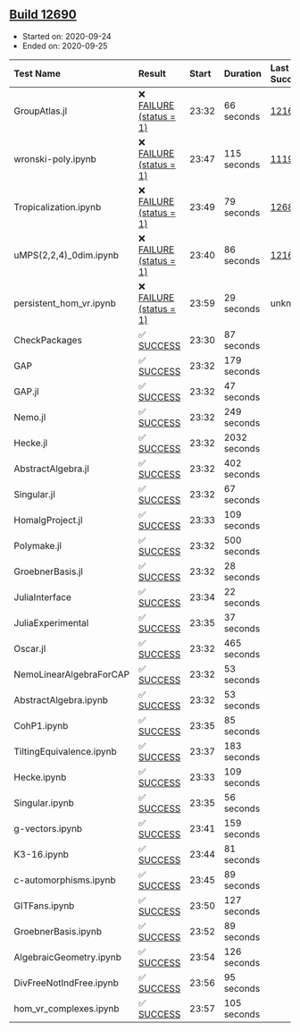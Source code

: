 ## [Build 12690](https://oscarci.mathematik.uni-kl.de/job/oscar/12690/)

* Started on: 2020-09-24
* Ended on: 2020-09-25

| Test Name    | Result | Start | Duration | Last Success | First Failure |
|:-------------|:-------|:------|:---------|:-------------|:--------------|
| GroupAtlas.jl | ❌ [FAILURE (status = 1)](https://oscarci.mathematik.uni-kl.de/job/oscar/12690/artifact/logs/build-12690/GroupAtlas.jl.log) | 23:32 | 66 seconds | [12167](https://oscarci.mathematik.uni-kl.de/job/oscar/12167/) | [12168](https://oscarci.mathematik.uni-kl.de/job/oscar/12168/) |
| wronski-poly.ipynb | ❌ [FAILURE (status = 1)](https://oscarci.mathematik.uni-kl.de/job/oscar/12690/artifact/logs/build-12690/wronski-poly.ipynb.log) | 23:47 | 115 seconds | [11192](https://oscarci.mathematik.uni-kl.de/job/oscar/11192/) | [11193](https://oscarci.mathematik.uni-kl.de/job/oscar/11193/) |
| Tropicalization.ipynb | ❌ [FAILURE (status = 1)](https://oscarci.mathematik.uni-kl.de/job/oscar/12690/artifact/logs/build-12690/Tropicalization.ipynb.log) | 23:49 | 79 seconds | [12689](https://oscarci.mathematik.uni-kl.de/job/oscar/12689/) | [12690](https://oscarci.mathematik.uni-kl.de/job/oscar/12690/) |
| uMPS(2,2,4)_0dim.ipynb | ❌ [FAILURE (status = 1)](https://oscarci.mathematik.uni-kl.de/job/oscar/12690/artifact/logs/build-12690/uMPS-2-2-4-_0dim.ipynb.log) | 23:40 | 86 seconds | [12167](https://oscarci.mathematik.uni-kl.de/job/oscar/12167/) | [12168](https://oscarci.mathematik.uni-kl.de/job/oscar/12168/) |
| persistent_hom_vr.ipynb | ❌ [FAILURE (status = 1)](https://oscarci.mathematik.uni-kl.de/job/oscar/12690/artifact/logs/build-12690/persistent_hom_vr.ipynb.log) | 23:59 | 29 seconds | unknown | unknown |
| CheckPackages | ✅ [SUCCESS](https://oscarci.mathematik.uni-kl.de/job/oscar/12690/artifact/logs/build-12690/CheckPackages.log) | 23:30 | 87 seconds |  |  |
| GAP | ✅ [SUCCESS](https://oscarci.mathematik.uni-kl.de/job/oscar/12690/artifact/logs/build-12690/GAP.log) | 23:32 | 179 seconds |  |  |
| GAP.jl | ✅ [SUCCESS](https://oscarci.mathematik.uni-kl.de/job/oscar/12690/artifact/logs/build-12690/GAP.jl.log) | 23:32 | 47 seconds |  |  |
| Nemo.jl | ✅ [SUCCESS](https://oscarci.mathematik.uni-kl.de/job/oscar/12690/artifact/logs/build-12690/Nemo.jl.log) | 23:32 | 249 seconds |  |  |
| Hecke.jl | ✅ [SUCCESS](https://oscarci.mathematik.uni-kl.de/job/oscar/12690/artifact/logs/build-12690/Hecke.jl.log) | 23:32 | 2032 seconds |  |  |
| AbstractAlgebra.jl | ✅ [SUCCESS](https://oscarci.mathematik.uni-kl.de/job/oscar/12690/artifact/logs/build-12690/AbstractAlgebra.jl.log) | 23:32 | 402 seconds |  |  |
| Singular.jl | ✅ [SUCCESS](https://oscarci.mathematik.uni-kl.de/job/oscar/12690/artifact/logs/build-12690/Singular.jl.log) | 23:32 | 67 seconds |  |  |
| HomalgProject.jl | ✅ [SUCCESS](https://oscarci.mathematik.uni-kl.de/job/oscar/12690/artifact/logs/build-12690/HomalgProject.jl.log) | 23:33 | 109 seconds |  |  |
| Polymake.jl | ✅ [SUCCESS](https://oscarci.mathematik.uni-kl.de/job/oscar/12690/artifact/logs/build-12690/Polymake.jl.log) | 23:32 | 500 seconds |  |  |
| GroebnerBasis.jl | ✅ [SUCCESS](https://oscarci.mathematik.uni-kl.de/job/oscar/12690/artifact/logs/build-12690/GroebnerBasis.jl.log) | 23:32 | 28 seconds |  |  |
| JuliaInterface | ✅ [SUCCESS](https://oscarci.mathematik.uni-kl.de/job/oscar/12690/artifact/logs/build-12690/JuliaInterface.log) | 23:34 | 22 seconds |  |  |
| JuliaExperimental | ✅ [SUCCESS](https://oscarci.mathematik.uni-kl.de/job/oscar/12690/artifact/logs/build-12690/JuliaExperimental.log) | 23:35 | 37 seconds |  |  |
| Oscar.jl | ✅ [SUCCESS](https://oscarci.mathematik.uni-kl.de/job/oscar/12690/artifact/logs/build-12690/Oscar.jl.log) | 23:32 | 465 seconds |  |  |
| NemoLinearAlgebraForCAP | ✅ [SUCCESS](https://oscarci.mathematik.uni-kl.de/job/oscar/12690/artifact/logs/build-12690/NemoLinearAlgebraForCAP.log) | 23:32 | 53 seconds |  |  |
| AbstractAlgebra.ipynb | ✅ [SUCCESS](https://oscarci.mathematik.uni-kl.de/job/oscar/12690/artifact/logs/build-12690/AbstractAlgebra.ipynb.log) | 23:32 | 53 seconds |  |  |
| CohP1.ipynb | ✅ [SUCCESS](https://oscarci.mathematik.uni-kl.de/job/oscar/12690/artifact/logs/build-12690/CohP1.ipynb.log) | 23:35 | 85 seconds |  |  |
| TiltingEquivalence.ipynb | ✅ [SUCCESS](https://oscarci.mathematik.uni-kl.de/job/oscar/12690/artifact/logs/build-12690/TiltingEquivalence.ipynb.log) | 23:37 | 183 seconds |  |  |
| Hecke.ipynb | ✅ [SUCCESS](https://oscarci.mathematik.uni-kl.de/job/oscar/12690/artifact/logs/build-12690/Hecke.ipynb.log) | 23:33 | 109 seconds |  |  |
| Singular.ipynb | ✅ [SUCCESS](https://oscarci.mathematik.uni-kl.de/job/oscar/12690/artifact/logs/build-12690/Singular.ipynb.log) | 23:35 | 56 seconds |  |  |
| g-vectors.ipynb | ✅ [SUCCESS](https://oscarci.mathematik.uni-kl.de/job/oscar/12690/artifact/logs/build-12690/g-vectors.ipynb.log) | 23:41 | 159 seconds |  |  |
| K3-16.ipynb | ✅ [SUCCESS](https://oscarci.mathematik.uni-kl.de/job/oscar/12690/artifact/logs/build-12690/K3-16.ipynb.log) | 23:44 | 81 seconds |  |  |
| c-automorphisms.ipynb | ✅ [SUCCESS](https://oscarci.mathematik.uni-kl.de/job/oscar/12690/artifact/logs/build-12690/c-automorphisms.ipynb.log) | 23:45 | 89 seconds |  |  |
| GITFans.ipynb | ✅ [SUCCESS](https://oscarci.mathematik.uni-kl.de/job/oscar/12690/artifact/logs/build-12690/GITFans.ipynb.log) | 23:50 | 127 seconds |  |  |
| GroebnerBasis.ipynb | ✅ [SUCCESS](https://oscarci.mathematik.uni-kl.de/job/oscar/12690/artifact/logs/build-12690/GroebnerBasis.ipynb.log) | 23:52 | 89 seconds |  |  |
| AlgebraicGeometry.ipynb | ✅ [SUCCESS](https://oscarci.mathematik.uni-kl.de/job/oscar/12690/artifact/logs/build-12690/AlgebraicGeometry.ipynb.log) | 23:54 | 126 seconds |  |  |
| DivFreeNotIndFree.ipynb | ✅ [SUCCESS](https://oscarci.mathematik.uni-kl.de/job/oscar/12690/artifact/logs/build-12690/DivFreeNotIndFree.ipynb.log) | 23:56 | 95 seconds |  |  |
| hom_vr_complexes.ipynb | ✅ [SUCCESS](https://oscarci.mathematik.uni-kl.de/job/oscar/12690/artifact/logs/build-12690/hom_vr_complexes.ipynb.log) | 23:57 | 105 seconds |  |  |
